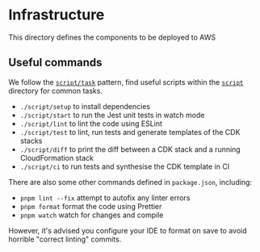 # Infrastructure

This directory defines the components to be deployed to AWS

## Useful commands

We follow the [`script/task`](https://github.com/github/scripts-to-rule-them-all) pattern,
find useful scripts within the [`script`](./script) directory for common tasks.

-   `./script/setup` to install dependencies
-   `./script/start` to run the Jest unit tests in watch mode
-   `./script/lint` to lint the code using ESLint
-   `./script/test` to lint, run tests and generate templates of the CDK stacks
-   `./script/diff` to print the diff between a CDK stack and a running CloudFormation stack
-   `./script/ci` to run tests and synthesise the CDK template in CI

There are also some other commands defined in `package.json`, including:

-   `pnpm lint --fix` attempt to autofix any linter errors
-   `pnpm format` format the code using Prettier
-   `pnpm watch` watch for changes and compile

However, it's advised you configure your IDE to format on save to avoid horrible "correct linting" commits.
